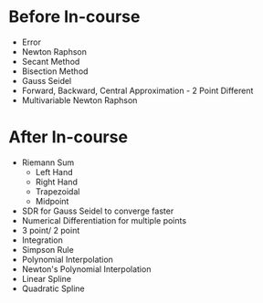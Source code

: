# Before In-course
- Error 
- Newton Raphson
- Secant Method
- Bisection Method
- Gauss Seidel
- Forward, Backward, Central Approximation - 2 Point Different
- Multivariable Newton Raphson
# After In-course
- Riemann Sum
	- Left Hand
	- Right Hand
	- Trapezoidal 
	- Midpoint
- SDR for Gauss Seidel to converge faster
- Numerical Differentiation for multiple points
- 3 point/ 2 point
- Integration
- Simpson Rule
- Polynomial Interpolation
- Newton's Polynomial Interpolation
- Linear Spline
- Quadratic Spline